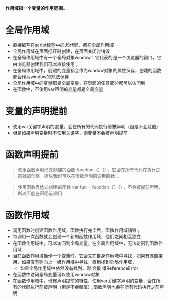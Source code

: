 **作用域指一个变量的作用范围。**
# 全局作用域
- 直接编写在script标签中的JS代码，都在全局作用域
- 全局作用域在页面打开时创建，在页面关闭时销毁
- 在全局作用域中有一个全局对象window：它代表的是一个浏览器的窗口，它由浏览器创建我们可以直接使用；
- 在全局作用域中，创建的变量都会作为window对象的属性保存，创建的函数都会作为window的方法保存
- 全局作用域中的变量都是全局变量，在页面的任意部分都可以访问到
- 在函数中，不使用var声明的变量都是全局变量
# 变量的声明提前
- 使用var关键字声明的变量，会在所有的代码执行前被声明（但是不会赋值）
- 但是如果声明变量时不使用关键字，则变量不会被声明提前
# 函数声明提前
>使用函数声明形式创建的函数 function（）{}  ，它会在所有代码在执行之前就被创建，所以我们可以在函数声明前调用函数；

>使用函数表达式创建的函数 var fun = function（）{} ，不会被提前声明，所以不能在声明前调用
# 函数作用域
- 调用函数时创建函数作用域，函数执行完毕后，函数作用域销毁；
- 每调用一次函数就会创建一个新的函数作用域，他们之间相互独立
- 在函数作用域中，可以访问到全局变量，在全局作用域中，无法访问到函数作用域
- 当在函数作用域操作一个变量时，它会先在自身作用域中寻找，如果有就直接用，如果没有则向上一级作用域中寻找，直到找到全局作用域，
    - 如果全局作用域中依然没有找到，则 会报 错ReferenceError
- 在函数中访问全局变量可以使用window对象
- 在函数作用域中，也有声明提前的特性，使用var关键字声明的变量，会在所有的代码执行前被声明（但是不会赋值）,函数声明也会在所有代码执行之前声明
